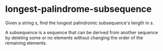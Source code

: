 # longest-palindrome-subsequence
Given a string s, find the longest palindromic subsequence's length in s.

A subsequence is a sequence that can be derived from another sequence by deleting some or no elements without changing the order of the remaining elements.
